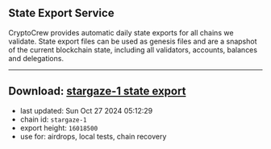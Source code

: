 ## State Export Service
CryptoCrew provides automatic daily state exports for all chains we validate. State export files can be used as genesis files and are a snapshot of the current blockchain state, including all validators, accounts, balances and delegations.

---
**Download: [stargaze-1 state export](https://dl-eu2.ccvalidators.com/SERVICE/stargaze/stargaze-1_export_16018500.json)**
---

- last updated: Sun Oct 27 2024 05:12:29
- chain id: `stargaze-1`
- export height: `16018500`
- use for: airdrops, local tests, chain recovery
